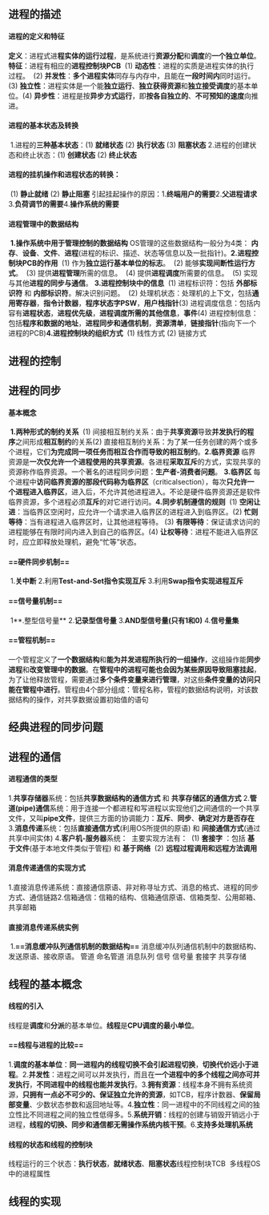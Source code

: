 ## 进程的描述

#### 进程的定义和特征

​	**定义**：进程式进**程实体的运行过程**，是系统进行**资源分配**和**调度**的**一个独立单位**。
​	**特征**：进程有相应的**进程控制块PCB**
​		(1) **动态性**：进程的实质是进程实体的执行过程。
​		(2) **并发性**：**多个进程实体**同存与内存中，且能在**一段时间内**同时运行。
​		(3) **独立性**：进程实体是一个能**独立运行**、**独立获得资源**和**独立接受调度**的基本单位。
​		(4) **异步性**：进程是按**异步方式运行**，即**按各自独立的**、**不可预知的速度**向推进。

#### 进程的基本状态及转换

​	1.进程的**三种基本状态**：(1) **就绪状态** (2) **执行状态** (3) **阻塞状态**
​	2.进程的创建状态和终止状态：(1) **创建状态** (2) **终止状态**

#### 进程的挂机操作和进程状态的转换：

​		(1) **静止就绪** (2) **静止阻塞**
​		引起挂起操作的原因：1.**终端用户的需要**2.**父进程请求**3.**负荷调节的需要**4.**操作系统的需要**

#### 进程管理中的数据结构

​	**1.操作系统中用于管理控制的数据结构**
​		OS管理的这些数据结构一般分为4类：
​			**内存**、**设备**、**文件**、**进程**(进程的标识、描述、状态等信息以及一批指针)。
​	**2.进程控制块PCB的作用**
​		(1) 作为**独立运行基本单位的标志**。
​		(2) 能够**实现间断性运行方式**。
​		(3) 提供**进程管理**所需的信息。
​		(4) 提供**进程调度**所需要的信息。
​		(5) 实现与其他**进程的同步与通信**。
​	**3.进程控制块中的信息**
​		(1) 进程标识符：包括 **外部标识符** 和 **内部标识符**。解决识别问题。
​		(2) 处理机状态：处理机的上下文，包括**通用寄存器**，**指令计数器**，**程序状态字PSW**，**用户栈指针**
​		(3) 进程调度信息：包括内容有**进程状态**，**进程优先级**，**进程调度所需的其他信息**，**事件**
​		(4) 进程控制信息：包括**程序和数据的地址**，**进程同步和通信机制**，**资源清单**，**链接指针**(指向下一个进程的PCB)
​	**4.进程控制块的组织方式**
​		(1) 线性方式 (2) 链接方式

## 进程的控制

## 进程的同步

#### 基本概念

​	**1.两种形式的制约关系**
​		(1) 间接相互制约关系：由于**共享资源**导致**并发执行的程序**之间形成**相互制约**的关系 
​		(2) 直接相互制约关系：为了某一任务创建的两个或多个进程，它们**为完成同一项任务而相互合作而导致的相互制约**。
​	**2.临界资源**
​		 临界资源是**一次仅允许一个进程使用的共享资源**。各进程**采取互斥**的方式，实现共享的资源称作临界资源。
​		一个著名的进程同步问题：**生产者-消费者问题**。
​	**3.临界区** 
​	每个进程中**访问临界资源的那段代码称为临界区**（criticalsection），每次**只允许一个进程进入临界区**，进入后，不允许其他进程进入。不论是硬件临界资源还是软件临界资源，多个进程必须**互斥**的对它进行访问。
​	**4.同步机制遵信的规则**
​	(1) **空闲让进**：当临界区空闲时，应允许一个请求进入临界区的进程进入到临界区。
​	(2) **忙则等待**：当有进程进入临界区时，让其他进程等待。
​	(3) **有限等待**：保证请求访问的进程能够在有限时间内进入到自己的临界区。
​	(4) **让权等待**：进程不能进入临界区时，应立即释放处理机，避免“忙等”状态。

#### ==硬件同步机制==

​	1.**关中断** 2.利用**Test-and-Set指令实现互斥** 3.利用**Swap指令实现进程互斥**

#### ==信号量机制==

​	1**.整型信号量** 2.**记录型信号量** 3.**AND型信号量(只有1和0)** 4.**信号量集**

#### ==管程机制==

​	一个管程定义了**一个数据结构**和**能为并发进程所执行的一组操作**，这组操作能**同步进程**和**改变管理中的数据**。
​	在**管程中的进程可能也会因为某些原因导致阻塞挂起**，为了让他释放管程，需要通过**多个条件变量来进行管理**，对这些**条件变量的访问只能在管程中进行**。
​	管程由4个部分组成：管程名称，管程的数据结构说明，对该数据结构的操作，对共享数据设置初始值的语句

## 经典进程的同步问题

## 进程的通信

#### 进程通信的类型
​	1.**共享存储器**系统：包括**共享数据结构的通信方式** 和 **共享存储区的通信方式**
​	2.**管道(pipe)通信**系统：用于连接一个都进程和写进程以实现他们之间通信的一个共享文件，又叫**pipe文件**，提供三方面的协调能力：**互斥**、**同步**、**确定对方是否存在**
​	3.**消息传递**系统：包括**直接通信方式**(利用OS所提供的原语) 和 **间接通信方式**(通过共享中间实体)
​	4.**客户机-服务器**系统：
​		主要实现方法有：
​			(1) **套接字** ：包括 **基于文件**(基于本地文件类似于管程) 和 **基于网络** 
​			(2) **远程过程调用和远程方法调用**

#### 消息传递通信的实现方式

​	1.直接消息传递系统：直接通信原语、非对称寻址方式、消息的格式、进程的同步方式、通信链路
​	2.信箱通信：信箱的结构、信箱通信原语、信箱类型、公用邮箱、共享邮箱

#### 直接消息传递系统实例

​	1.**==消息缓冲队列通信机制的数据结构==**
​		消息缓冲队列通信机制中的数据结构、发送原语、接收原语。
管道 命名管道 消息队列 信号 信号量 套接字 共享存储

## 线程的基本概念

#### 线程的引入

​	线程是**调度**和**分派**的基本单位。**线程**是**CPU调度的最小单位**。

#### ==线程与进程的比较==

​	1.**调度的基本单位**：**同一进程内的线程切换不会引起进程切换**，**切换代价远小于进程**。
​	2.**并发性**：进程之间可以并发执行，而且在**一个进程中的多个线程之间亦可并发执行**，**不同进程中的线程也能并发执行**。
​	3.**拥有资源**：线程本身不拥有系统资源，**只拥有一点必不可少的、保证独立允许的资源**，如TCB，程序计数器、**保留局部变量**、少数状态参数和返回地址等。
​	4.**独立性**：同一进程中的不同线程之间的独立性比不同进程之间的独立性低得多。
​	5.**系统开销**：线程的创建与销毁开销远小于进程，**线程的切换、同步和通信都无需操作系统内核干预**。
​	6.**支持多处理机系统**

#### 线程的状态和线程的控制块

​	线程运行的三个状态：**执行状态**，**就绪状态**、**阻塞状态**
​	线程控制块TCB
​	多线程OS中的进程属性

## 线程的实现

